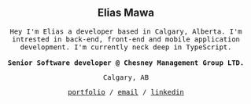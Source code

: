 <div align="center">
<h2>
	Elias Mawa
</h2>
	
<samp>
Hey I'm Elias a developer based in Calgary, Alberta. I'm intrested in back-end, front-end and mobile application development. I'm currently neck deep in TypeScript.

<br/>
<br/>
	
<strong>
	Senior Software developer @ Chesney Management Group LTD.
</strong>
	
<br/>
	
Calgary, AB
	
<a href="https://emawa.io">portfolio</a> / <a href="mailto:elias@emawa.io">email</a> / <a href="https://www.linkedin.com/in/emawa/">linkedin</a>
</samp>
</div>
